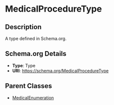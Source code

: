 # MedicalProcedureType

## Description
A type defined in Schema.org.

## Schema.org Details
- **Type**: Type
- **URI**: https://schema.org/MedicalProcedureType

## Parent Classes
- [MedicalEnumeration](../MedicalEnumeration.md)


